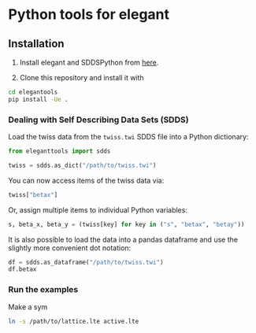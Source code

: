 # Python tools for elegant

## Installation

1. Install elegant and SDDSPython from [here](https://aps.anl.gov/Accelerator-Operations-Physics/Software).

2. Clone this repository and install it with

``` bash
cd elegantools
pip install -Ue .
```

### Dealing with Self Describing Data Sets (SDDS)

Load the twiss data from the `twiss.twi` SDDS file into a Python dictionary:

``` python
from eleganttools import sdds

twiss = sdds.as_dict("/path/to/twiss.twi")
```

You can now access items of the twiss data via:

``` python
twiss["betax"]
```

Or, assign multiple items to individual Python variables:

``` python
s, beta_x, beta_y = (twiss[key] for key in ("s", "betax", "betay"))
```

It is also possible to load the data into a pandas dataframe and use the slightly more
convenient dot notation:

``` python
df = sdds.as_dataframe("/path/to/twiss.twi")
df.betax
```

### Run the examples

Make a sym

``` bash
ln -s /path/to/lattice.lte active.lte
```

